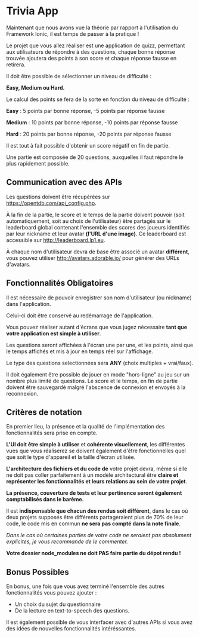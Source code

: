# Trivia App

Maintenant que nous avons vue la théorie par rapport à l'utilisation du Framework Ionic,
il est temps de passer à la pratique !

Le projet que vous allez réaliser est une application de quizz, permettant aux utilisateurs de répondre à des questions,
chaque bonne réponse trouvée ajoutera des points à son score et chaque réponse fausse en retirera.

Il doit être possible de sélectionner un niveau de difficulté :

**Easy, Medium ou Hard.**

Le calcul des points se fera de la sorte en fonction du niveau de difficulté : 

**Easy** : 5 points par bonne réponse, -5 points par réponse fausse

**Medium** : 10 points par bonne réponse, -10 points par réponse fausse

**Hard** : 20 points par bonne réponse, -20 points par réponse fausse

Il est tout à fait possible d'obtenir un score négatif en fin de partie.

Une partie est composée de 20 questions, auxquelles il faut répondre le plus rapidement possible.

## Communication avec des APIs

Les questions doivent être récupérées sur https://opentdb.com/api_config.php.
 
À la fin de la partie, le score et le temps de la partie doivent pouvoir (soit automatiquement, soit au choix de l'utilisateur) être partagés sur le leaderboard global contenant l'ensemble des scores des joueurs identifiés par leur nickname et leur avatar **(l'URL d'une image)**.
Ce leaderboard est accessible sur http://leaderboard.lp1.eu.

À chaque nom d'utilisateur devra de base être associé un avatar **différent**, vous pouvez utiliser http://avatars.adorable.io/ pour générer des URLs d'avatars.

## Fonctionnalités Obligatoires

Il est nécessaire de pouvoir enregistrer son nom d'utilisateur (ou nickname) dans l'application.

Celui-ci doit être conservé au redémarrage de l'application.

Vous pouvez réaliser autant d'écrans que vous jugez nécessaire **tant que votre application est simple à utiliser**.

Les questions seront affichées à l'écran une par une, et les points, ainsi que le temps affichés et mis à jour en temps réel sur l'affichage.

Le type des questions selectionnées sera **ANY** (choix multiples + vrai/faux). 

Il doit également être possible de jouer en mode "hors-ligne" au jeu sur un nombre plus limité de questions.
Le score et le temps, en fin de partie doivent être sauvegardé malgré l'abscence de connexion et envoyés à la reconnexion.

## Critères de notation

En premier lieu, la présence et la qualité de l'implémentation des fonctionnalités sera prise en compte.

**L'UI doit être simple à utiliser** et **cohérente visuellement**, les différentes vues que vous réaliserez se doivent également d'être fonctionnelles quel que soit le type d'appareil et la taille d'écran utilisée.

**L'architecture des fichiers et du code de** votre projet devra, même si elle ne doit pas coller parfaitement à un modèle architectural être **claire et représenter les fonctionnalités et leurs relations au sein de votre projet**.

**La présence, couverture de tests et leur pertinence seront également comptabilisés dans le barème.**

Il est **indispensable que chacun des rendus soit différent**, dans le cas où deux projets supposés être différents partageraient plus de 70% de leur code, le code mis en commun **ne sera pas compté dans la note finale**.

*Dans le cas où certaines parties de votre code ne seraient pas absolument explicites, je vous recommande de le commenter.*

**Votre dossier node_modules ne doit PAS faire partie du dépot rendu !**

## Bonus Possibles

En bonus, une fois que vous avez terminé l'ensemble des autres fonctionnalités vous pouvez ajouter : 

- Un choix du sujet du questionnaire
- De la lecture en text-to-speech des questions.

Il est également possible de vous interfacer avec d'autres APIs si vous avez des idées de nouvelles fonctionnalités intéréssantes.

